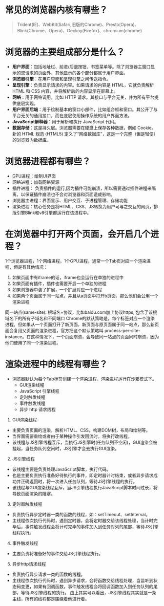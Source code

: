 # 常见的浏览器内核有哪些？
> Trident(IE)、WebKit(Safari,旧版的Chrome)、Presto(Opera)、Blink(Chrome、Opera)、Geckoy(Firefox)、chromium(chrome)

# 浏览器的主要组成部分是什么？
- __用户界面__：包括地址栏、前进/后退按钮、书签菜单等。除了浏览器主窗口显示的您请求的页面外，其他显示的各个部分都属于用户界面。
- __浏览器引擎__：在用户界面和呈现引擎之间传送指令。
- __呈现引擎__：负责显示请求的内容。如果请求的内容是 HTML，它就负责解析 HTML 和 CSS 内容，并将解析后的内容显示在屏幕上。
- __网络__：用于网络调用，比如 HTTP 请求。其接口与平台无关，并为所有平台提供底层实现。
- __用户界面后端__：用于绘制基本的窗口小部件，比如组合框和窗口。其公开了与平台无关的通用接口，而在底层使用操作系统的用户界面方法。
- __JavaScript解释器__：用于解析和执行 JavaScript 代码。
- __数据存储__：这是持久层。浏览器需要在硬盘上保存各种数据，例如 Cookie。新的 HTML 规范 (HTML5) 定义了“网络数据库”，这是一个完整（但是轻便）的浏览器内数据库。

# 浏览器进程都有哪些？
- GPU进程：绘制UI界面
- 网络进程：加载网络资源
- 插件进程： 负责插件的运行,因为插件可能崩溃，所以需要通过插件进程来隔离，以保证插件崩溃也不会对浏览器和页面造成影响。
- 浏览器主进程：界面显示、用户交互、子进程管理、存储功能
- 渲染进程：核心任务是将HTML、CSS、JS转换为用户可与之交互的网页，排版引擎Blink和v8引擎都运行在该进程中。

# 在浏览器中打开两个页面，会开启几个进程？
1个浏览器进程，1个网络进程，1个GPU进程，通常一个Tab页对应一个渲染进程，但是有其他情况：
1. 如果页面中有iframe的话，iframe也会运行在单独的进程中
2. 如果页面有插件，插件也需要开启一个单独的进程
3. 如果浏览器中装了扩展，一个扩展对应一个进程
4. 如果两个页面属于同一站点，并且从a页面中打开b页面，那么他们会公用一个渲染进程

同一站点(same-site): 根域名+协议，比如baidu.com加上协议https, 包含了该根域名下的所有子域名和不同端口
Chrome的默认策略是，每个标签对应一个渲染进程，但如果从一个页面打开了新页面，新页面与原页面属于同一站点，那么新页面会复用父页面的渲染进程，官方把这个默认策略叫 process-per-site-instance。在这种情况下，一个页面崩溃，会导致同一站点的页面同时崩溃，因为他们使用了同一个渲染进程。

# 渲染进程中的线程有哪些？
- 浏览器默认为每个Tab标签创建一个渲染进程，渲染进程运行在沙箱模式下。
    - GUI渲染线程
    - JavaScript 引擎线程
    - 定时触发线程
    - 事件触发线程
    - 异步 http 请求线程

1. GUI渲染线程
- 主要负责页面的渲染，解析HTML、CSS，构建DOM树，布局和绘制等。
- 当界面需要重绘或者由于某种操作引发回流时，将执行改线程。
- 该线程与JS引擎线程互斥，当执行JS引擎时(任务队列不空闲)，GUI渲染会被挂起，当任务队列空闲时，JS引擎才会去执行GUI渲染。

2. JS引擎线程
- 该线程主要是负责处理JavaScript脚本，执行代码。
- 也是主要负责执行准备好待执行的事件，即定时器计时结束，或者异步请求成功并正确返回时，将一次进入任务队列，等待JS引擎线程的执行。
- 该线程与GUI渲染线程互斥，当JS引擎线程执行JavaScript脚本时间过长，将导致页面渲染的阻塞。

3. 定时器触发线程
- 负责执行异步定时器一类的函数的线程，如：setTimeout、setInterval。
- 主线程依次执行代码时，遇到定时器，会将定时器交给该线程处理，当计时完毕后，事件触发线程会将计时完毕的事件加入到任务对列的尾部，等待JS引擎线程执行。

4. 事件触发线程
- 主要负责将准备好的事件交给JS引擎线程执行。

5. 异步http请求线程
- 负责执行异步请求一类的函数的线程。
- 主线程依次执行代码时，遇到异步请求，会将函数交给线程处理，当监听到状态码变更，如果有回调函数，事件触发线程会将回调函数加入到任务队列的尾部，等待JS引擎线程的执行。
由上其实可以看出，JS引擎线程其实就是一条主线，所有的线程都是围绕着他进行着。